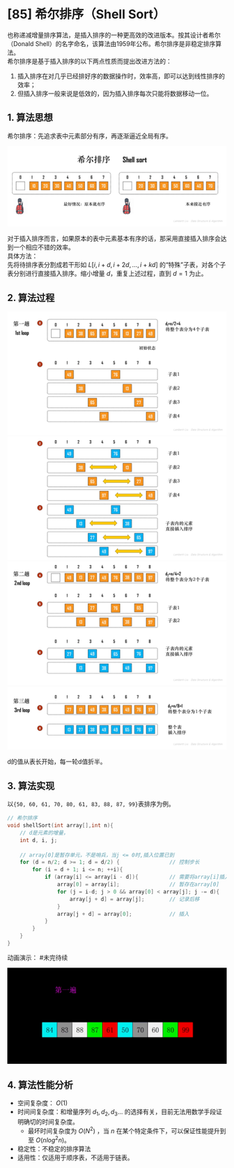 # [85] 希尔排序（Shell Sort）
也称递减增量排序算法，是插入排序的一种更高效的改进版本。按其设计者希尔（Donald Shell）的名字命名，该算法由1959年公布。希尔排序是非稳定排序算法。  
希尔排序是基于插入排序的以下两点性质而提出改进方法的：  
1. 插入排序在对几乎已经排好序的数据操作时，效率高，即可以达到线性排序的效率；
2. 但插入排序一般来说是低效的，因为插入排序每次只能将数据移动一位。
## 1. 算法思想
希尔排序：先追求表中元素部分有序，再逐渐逼近全局有序。

![](img/08_排序/23%20希尔排序.jpg)

对于插入排序而言，如果原本的表中元素基本有序的话，那采用直接插入排序会达到一个相应不错的效率。  
具体方法：  
先将待排序表分割成若干形如 $L[ i, i + d, i + 2d,…, i + kd ]$ 的“特殊”⼦表，对各个⼦表分别进行直接插入排序。缩小增量 $d$，重复上述过程，直到 $d = 1$ 为⽌。
## 2. 算法过程
![](img/08_排序/24%20希尔排序%20演示1.jpg)
![](img/08_排序/25%20希尔排序%20演示2.jpg)
![](img/08_排序/26%20希尔排序%20演示3.jpg)
![](img/08_排序/27%20希尔排序%20演示4.jpg)

d的值从表长开始，每一轮d值折半。

## 3. 算法实现
以`{50, 60, 61, 70, 80, 61, 83, 88, 87, 99}`表排序为例。
```c
// 希尔排序
void shellSort(int array[],int n){
    // d是元素的增量，
    int d, i, j;

    // array[0]是暂存单元，不是哨兵，当j <= 0时,插入位置已到
    for (d = n/2; d >= 1; d = d/2) {                // 控制步长
        for (i = d + 1; i <= n; ++i){
            if (array[i] <= array[i - d]){          // 需要将array[i]插入有序增量子表
                array[0] = array[i];                // 暂存在array[0]
                for (j = i-d; j > 0 && array[0] < array[j]; j -= d){
                    array[j + d] = array[j];        // 记录后移
                }
                array[j + d] = array[0];            // 插入
            }
        }
    }
}
```

动画演示：
#未完待续 

![](img/08_排序/shell_sort.gif)

## 4. 算法性能分析
- 空间复杂度： $O(1)$
- 时间间复杂度：和增量序列 $d_1, d_2, d_3 …$ 的选择有关，⽬前⽆法⽤数学⼿段证明确切的时间复杂度。
  - 最坏时间复杂度为 $O(N^2)$ ，当 $n$ 在某个特定条件下，可以保证性能提升到至 $O(nlog^2n)$。
- 稳定性：不稳定的排序算法
- 适⽤性：仅适⽤于顺序表，不适⽤于链表。

